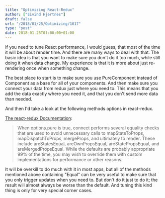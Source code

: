 ```yaml
---
title: "Optimizing React-Redux"
author: ["Eivind Hjertnes"]
draft: false
url: "/2018/01/25/Optimizing/1017"
type: "post"
date: 2018-01-25T01:00:00+01:00
---
```


If you need to tune React performance, I would guess, that most of the
time it will be about render time. And there are many ways to deal with
that. The basic idea is that you want to make sure you don't do it too
much, while still doing it when data change. My experience is that it is
more about just re-rendering once when something change.

The best place to start is to make sure you use PureComponent instead of
Component as a base for all of your components. And then make sure you
connect your data from redux just where you need to. This means that you
add the data exactly where you need it, and that you don't send more
data than needed.

And then I'd take a look at the following methods options in
react-redux.

[The
react-redux Documentation](https://github.com/reactjs/react-redux/blob/master/docs/api.md#connectmapstatetoprops-mapdispatchtoprops-mergeprops-options):

> When options.pure is true, connect performs several equality checks
> that are used to avoid unnecessary calls to mapStateToProps,
> mapDispatchToProps, mergeProps, and ultimately to render. These
> include areStatesEqual, areOwnPropsEqual, areStatePropsEqual, and
> areMergedPropsEqual. While the defaults are probably appropriate 99%
> of the time, you may wish to override them with custom implementations
> for performance or other reasons.

It will be overkill to do much with it in most apps, but all of the
methods mentioned above containing "Equal" can be very useful to make
sure that you only trigger updates when you need to. But don't do it
just to do it; the result will almost always be worse than the default.
And tuning this kind thing is only for very special corner cases.
